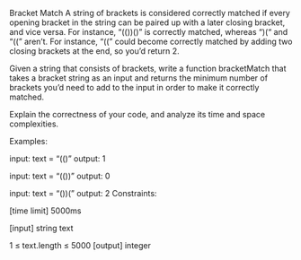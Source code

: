 Bracket Match
A string of brackets is considered correctly matched if every opening bracket in the string can be paired up with a later closing bracket, and vice versa. For instance, “(())()” is correctly matched, whereas “)(“ and “((” aren’t. For instance, “((” could become correctly matched by adding two closing brackets at the end, so you’d return 2.

Given a string that consists of brackets, write a function bracketMatch that takes a bracket string as an input and returns the minimum number of brackets you’d need to add to the input in order to make it correctly matched.

Explain the correctness of your code, and analyze its time and space complexities.

Examples:

input:  text = “(()”
output: 1

input:  text = “(())”
output: 0

input:  text = “())(”
output: 2
Constraints:

[time limit] 5000ms

[input] string text

1 ≤ text.length ≤ 5000
[output] integer